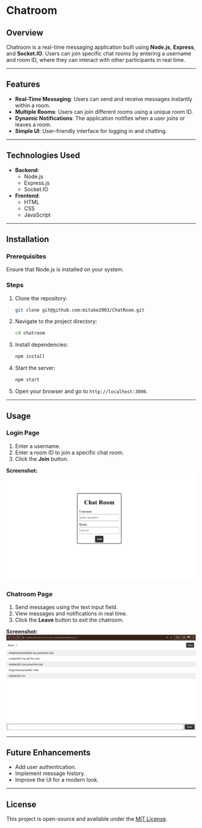 # Chatroom

## Overview
Chatroom is a real-time messaging application built using **Node.js**, **Express**, and **Socket.IO**. Users can join specific chat rooms by entering a username and room ID, where they can interact with other participants in real time.

---

## Features
- **Real-Time Messaging**: Users can send and receive messages instantly within a room.
- **Multiple Rooms**: Users can join different rooms using a unique room ID.
- **Dynamic Notifications**: The application notifies when a user joins or leaves a room.
- **Simple UI**: User-friendly interface for logging in and chatting.

---

## Technologies Used
- **Backend**:
  - Node.js
  - Express.js
  - Socket.IO
- **Frontend**:
  - HTML
  - CSS
  - JavaScript

---

## Installation

### Prerequisites
Ensure that Node.js is installed on your system.

### Steps
1. Clone the repository:
   ```bash
   git clone git@github.com:mitake2003/ChatRoom.git
   ```

2. Navigate to the project directory:
   ```bash
   cd chatroom
   ```

3. Install dependencies:
   ```bash
   npm install
   ```

4. Start the server:
   ```bash
   npm start
   ```

5. Open your browser and go to `http://localhost:3000`.

---

## Usage

### Login Page
1. Enter a username.
2. Enter a room ID to join a specific chat room.
3. Click the **Join** button.

**Screenshot:**
![Login Page](./public/assests/chatroom%20login%20page.jpg)

### Chatroom Page
1. Send messages using the text input field.
2. View messages and notifications in real time.
3. Click the **Leave** button to exit the chatroom.

**Screenshot:**
![Messaging Page](./public/assests/messaging%20page.jpg)

---

## Future Enhancements
- Add user authentication.
- Implement message history.
- Improve the UI for a modern look.

---

## License
This project is open-source and available under the [MIT License](LICENSE).

